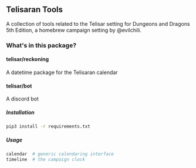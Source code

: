 ## Telisaran Tools

A collection of tools related to the Telisar setting for Dungeons and Dragons 5th Edition, a
homebrew campaign setting by @evilchili.

### What's in this package?

#### telisar/reckoning

A datetime package for the Telisaran calendar

#### telisar/bot

A discord bot

##### Installation

```bash
pip3 install -r requirements.txt
```

##### Usage

```bash
calendar  # generic calendaring interface
timeline  # the campaign clock
```
